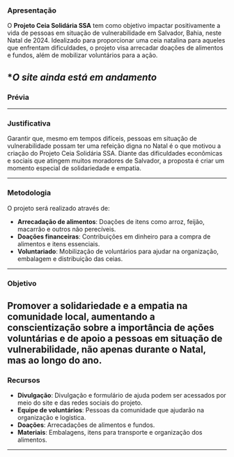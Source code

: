 
### Apresentação
O **Projeto Ceia Solidária SSA** tem como objetivo impactar positivamente a vida de pessoas em situação de vulnerabilidade em Salvador, Bahia, neste Natal de 2024. Idealizado para proporcionar uma ceia natalina para aqueles que enfrentam dificuldades, o projeto visa arrecadar doações de alimentos e fundos, além de mobilizar voluntários para a ação.

**O site ainda está em andamento*
---
### Prévia 

---

### Justificativa
Garantir que, mesmo em tempos difíceis, pessoas em situação de vulnerabilidade possam ter uma refeição digna no Natal é o que motivou a criação do Projeto Ceia Solidária SSA. Diante das dificuldades econômicas e sociais que atingem muitos moradores de Salvador, a proposta é criar um momento especial de solidariedade e empatia.

---

### Metodologia
O projeto será realizado através de:
- **Arrecadação de alimentos**: Doações de itens como arroz, feijão, macarrão e outros não perecíveis.
- **Doações financeiras**: Contribuições em dinheiro para a compra de alimentos e itens essenciais.
- **Voluntariado**: Mobilização de voluntários para ajudar na organização, embalagem e distribuição das ceias.

---

### Objetivo

Promover a solidariedade e a empatia na comunidade local, aumentando a conscientização sobre a importância de ações voluntárias e de apoio a pessoas em situação de vulnerabilidade, não apenas durante o Natal, mas ao longo do ano.
---
### Recursos
- **Divulgação**: Divulgação e formulário de ajuda podem ser acessados por meio do site e das redes sociais do projeto.
- **Equipe de voluntários**: Pessoas da comunidade que ajudarão na organização e logística.
- **Doações**: Arrecadações de alimentos e fundos.
- **Materiais**: Embalagens, itens para transporte e organização dos alimentos.

---


